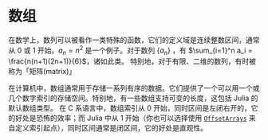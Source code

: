 # 数组
在数学上，数列可以被看作一类特殊的函数，它们的定义域是连续整数区间，通常从 0 或 1 开始。$a_n = n^2$ 是一个例子。对于数列 $\{a_n\}$ ，有 $\sum_{i=1}^n a_i = \frac{n(n+1)(2n+1)}{6}$，诸如此类。
特别地，对于有限、二维的数列，有时被称为「矩阵(matrix)」

在计算机中，数组通常用于存储一系列有序的数据。它们提供了一个可以用一个或几个数字索引的存储空间。特别地，有一些数组支持可变的长度，这包括 Julia 的默认数组类型。
在 C 系语言中，数组索引从 0 开始，同时区间是左闭右开的，它的好处是恐怖的效率；而 Julia 中从 1 开始（你也可以选择使用 [`OffsetArrays`](https://github.com/JuliaArrays/OffsetArrays.jl) 来自定义索引起点），同时区间通常是闭区间，它的好处是直观性。
